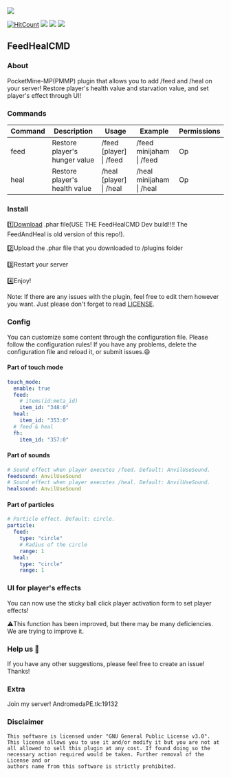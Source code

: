 <img src="https://github.com/minijaham/FeedHealCMD/blob/master/Steak.png?raw=true">

[![HitCount](http://hits.dwyl.com/minijaham/FeedHealCMD.svg)](http://hits.dwyl.com/minijaham/FeedHealCMD) [![](	https://img.shields.io/github/license/minijaham/FeedHealCMD)](https://github.com/minijaham/FeedHealCMD/blob/master/LICENSE) [![](https://img.shields.io/badge/-Download-blue)](https://poggit.pmmp.io/ci/minijaham/FeedHealCMD) [![](https://img.shields.io/badge/Discord-AndromedaPE-brightgreen?logo=discord)](https://discord.gg/APEdiscord)

## FeedHealCMD 


### About
PocketMine-MP(PMMP) plugin that allows you to add /feed and /heal on your server!
Restore player's health value and starvation value, and set player's effect through UI!

### Commands

| Command | Description                   | Usage                   | Example                  | Permissions |
| ------- | ----------------------------- | ----------------------- | ------------------------ | ----------- |
| feed    | Restore player's hunger value | /feed [player] \| /feed | /feed minijaham \| /feed | Op          |
| heal    | Restore player's health value | /heal [player] \| /heal | /heal minijaham \| /heal | Op          |

### Install
:one:[Download](https://poggit.pmmp.io/ci/minijaham/FeedHealCMD) .phar file(USE THE FeedHealCMD Dev build!!!! The FeedAndHeal is old version of this repo!). 

:two:Upload the .phar file that you downloaded to /plugins folder

:three:Restart your server

:four:Enjoy!

Note: If there are any issues with the plugin, feel free to edit them however you want. Just please don't forget to read [LICENSE](https://github.com/minijaham/FeedHealCMD/blob/master/LICENSE).

### Config

You can customize some content through the configuration file. Please follow the configuration rules! If you have any problems, delete the configuration file and reload it, or submit issues.:smile:

#### Part of touch mode

```yaml
touch_mode:
  enable: true
  feed:
    # items(id:meta_id)
    item_id: "348:0"
  heal:
    item_id: "353:0"
  # feed & heal
  fh:
    item_id: "357:0"
```

#### Part of sounds

```yaml
# Sound effect when player executes /feed. Default: AnvilUseSound.
feedsound: AnvilUseSound
# Sound effect when player executes /heal. Default: AnvilUseSound.
healsound: AnvilUseSound
```

#### Part of particles

```yaml
# Particle effect. Default: circle.
particle:
  feed:
    type: "circle"
    # Radius of the circle
    range: 1
  heal:
    type: "circle"
    range: 1
```

### UI for player's effects

You can now use the sticky ball click player activation form to set player effects!



:warning:This function has been improved, but there may be many deficiencies. We are trying to improve it.

### Help us :wave:

If you have any other suggestions, please feel free to create an issue! Thanks!

### Extra 

Join my server! AndromedaPE.tk:19132

### Disclaimer
```
This software is licensed under "GNU General Public License v3.0".
This license allows you to use it and/or modify it but you are not at
all allowed to sell this plugin at any cost. If found doing so the
necessary action required would be taken. Further removal of the License and or
authors name from this software is strictly prohibited.
```
